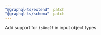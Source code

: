 ```yaml
---
"@graphql-ts/extend": patch
"@graphql-ts/schema": patch
---
```


Add support for `isOneOf` in input object types
